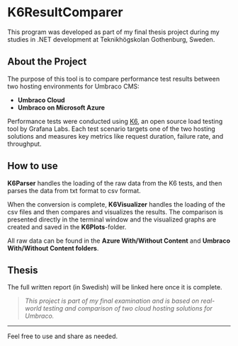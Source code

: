 # K6ResultComparer

This program was developed as part of my final thesis project during my studies in .NET development at Teknikhögskolan Gothenburg, Sweden. 

## About the Project

The purpose of this tool is to compare performance test results between two hosting environments for Umbraco CMS:
- **Umbraco Cloud**
- **Umbraco on Microsoft Azure**

Performance tests were conducted using [K6](https://k6.io/), an open source load testing tool by Grafana Labs. Each test scenario targets one of the two hosting solutions and measures key metrics like request duration, failure rate, and throughput.

## How to use

**K6Parser** handles the loading of the raw data from the K6 tests, and then parses the data from txt format to csv format.

When the conversion is complete, **K6Visualizer** handles the loading of the csv files and then compares and visualizes the results.
The comparison is presented directly in the terminal window and the visualized graphs are created and saved in the **K6Plots**-folder.

All raw data can be found in the **Azure With/Without Content** and **Umbraco With/Without Content folders**.

## Thesis

The full written report (in Swedish) will be linked here once it is complete.

> _This project is part of my final examination and is based on real-world testing and comparison of two cloud hosting solutions for Umbraco._

---

Feel free to use and share as needed.

